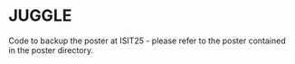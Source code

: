 # JUGGLE

Code to backup the poster at ISIT25 - please refer to the poster contained in the poster directory.
